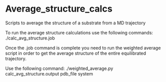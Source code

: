 # Average_structure_calcs
Scripts to average the structure of a substrate from a MD trajectory 

To run the average structure calculations use the following commands:
./calc_avg_structure.job 

Once the .job command is complete you need to run the weighted average script in order to get the average structure of the entire equilibrated trajectory. 

Use the following command:
./weighted_average.py calc_avg_structure.output pdb_file system
